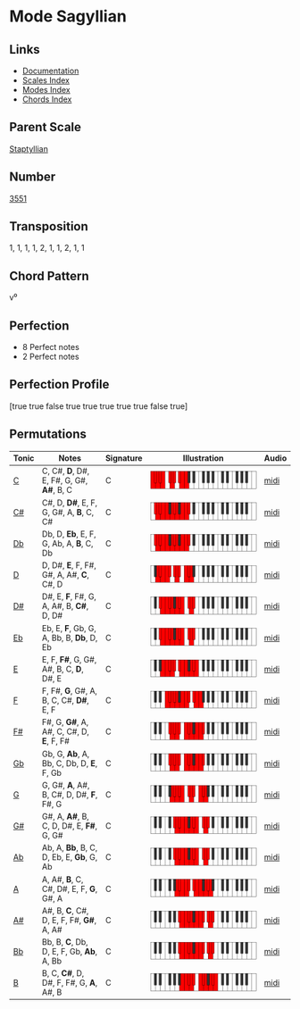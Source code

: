 # Mode Sagyllian

## Links

- [Documentation](README.md)
- [Scales Index](Scales.md)
- [Modes Index](Modes.md)
- [Chords Index](Chords.md)

## Parent Scale

[Staptyllian](ScaleStaptyllian.md)

## Number

[3551](https://ianring.com/musictheory/scales/3551)

## Transposition

1, 1, 1, 1, 2, 1, 1, 2, 1, 1

## Chord Pattern

v⁰

## Perfection

- 8 Perfect notes
- 2 Perfect notes

## Perfection Profile

[true true false true true true true true false true]

## Permutations

| Tonic | Notes | Signature | Illustration | Audio |
|-------|-------|-----------|--------------|-------|
| [C](ModeCNaturalSagyllian.md) | C, C#, **D**, D#, E, F#, G, G#, **A#**, B, C | C | ![CNaturalSagyllian](ModeCNaturalSagyllian.png) | [midi](https://github.com/edipermadi/music/blob/main/docs/ModeCNaturalSagyllian.mid?raw=true) |
| [C#](ModeCSharpSagyllian.md) | C#, D, **D#**, E, F, G, G#, A, **B**, C, C# | C | ![CSharpSagyllian](ModeCSharpSagyllian.png) | [midi](https://github.com/edipermadi/music/blob/main/docs/ModeCSharpSagyllian.mid?raw=true) |
| [Db](ModeDFlatSagyllian.md) | Db, D, **Eb**, E, F, G, Ab, A, **B**, C, Db | C | ![DFlatSagyllian](ModeDFlatSagyllian.png) | [midi](https://github.com/edipermadi/music/blob/main/docs/ModeDFlatSagyllian.mid?raw=true) |
| [D](ModeDNaturalSagyllian.md) | D, D#, **E**, F, F#, G#, A, A#, **C**, C#, D | C | ![DNaturalSagyllian](ModeDNaturalSagyllian.png) | [midi](https://github.com/edipermadi/music/blob/main/docs/ModeDNaturalSagyllian.mid?raw=true) |
| [D#](ModeDSharpSagyllian.md) | D#, E, **F**, F#, G, A, A#, B, **C#**, D, D# | C | ![DSharpSagyllian](ModeDSharpSagyllian.png) | [midi](https://github.com/edipermadi/music/blob/main/docs/ModeDSharpSagyllian.mid?raw=true) |
| [Eb](ModeEFlatSagyllian.md) | Eb, E, **F**, Gb, G, A, Bb, B, **Db**, D, Eb | C | ![EFlatSagyllian](ModeEFlatSagyllian.png) | [midi](https://github.com/edipermadi/music/blob/main/docs/ModeEFlatSagyllian.mid?raw=true) |
| [E](ModeENaturalSagyllian.md) | E, F, **F#**, G, G#, A#, B, C, **D**, D#, E | C | ![ENaturalSagyllian](ModeENaturalSagyllian.png) | [midi](https://github.com/edipermadi/music/blob/main/docs/ModeENaturalSagyllian.mid?raw=true) |
| [F](ModeFNaturalSagyllian.md) | F, F#, **G**, G#, A, B, C, C#, **D#**, E, F | C | ![FNaturalSagyllian](ModeFNaturalSagyllian.png) | [midi](https://github.com/edipermadi/music/blob/main/docs/ModeFNaturalSagyllian.mid?raw=true) |
| [F#](ModeFSharpSagyllian.md) | F#, G, **G#**, A, A#, C, C#, D, **E**, F, F# | C | ![FSharpSagyllian](ModeFSharpSagyllian.png) | [midi](https://github.com/edipermadi/music/blob/main/docs/ModeFSharpSagyllian.mid?raw=true) |
| [Gb](ModeGFlatSagyllian.md) | Gb, G, **Ab**, A, Bb, C, Db, D, **E**, F, Gb | C | ![GFlatSagyllian](ModeGFlatSagyllian.png) | [midi](https://github.com/edipermadi/music/blob/main/docs/ModeGFlatSagyllian.mid?raw=true) |
| [G](ModeGNaturalSagyllian.md) | G, G#, **A**, A#, B, C#, D, D#, **F**, F#, G | C | ![GNaturalSagyllian](ModeGNaturalSagyllian.png) | [midi](https://github.com/edipermadi/music/blob/main/docs/ModeGNaturalSagyllian.mid?raw=true) |
| [G#](ModeGSharpSagyllian.md) | G#, A, **A#**, B, C, D, D#, E, **F#**, G, G# | C | ![GSharpSagyllian](ModeGSharpSagyllian.png) | [midi](https://github.com/edipermadi/music/blob/main/docs/ModeGSharpSagyllian.mid?raw=true) |
| [Ab](ModeAFlatSagyllian.md) | Ab, A, **Bb**, B, C, D, Eb, E, **Gb**, G, Ab | C | ![AFlatSagyllian](ModeAFlatSagyllian.png) | [midi](https://github.com/edipermadi/music/blob/main/docs/ModeAFlatSagyllian.mid?raw=true) |
| [A](ModeANaturalSagyllian.md) | A, A#, **B**, C, C#, D#, E, F, **G**, G#, A | C | ![ANaturalSagyllian](ModeANaturalSagyllian.png) | [midi](https://github.com/edipermadi/music/blob/main/docs/ModeANaturalSagyllian.mid?raw=true) |
| [A#](ModeASharpSagyllian.md) | A#, B, **C**, C#, D, E, F, F#, **G#**, A, A# | C | ![ASharpSagyllian](ModeASharpSagyllian.png) | [midi](https://github.com/edipermadi/music/blob/main/docs/ModeASharpSagyllian.mid?raw=true) |
| [Bb](ModeBFlatSagyllian.md) | Bb, B, **C**, Db, D, E, F, Gb, **Ab**, A, Bb | C | ![BFlatSagyllian](ModeBFlatSagyllian.png) | [midi](https://github.com/edipermadi/music/blob/main/docs/ModeBFlatSagyllian.mid?raw=true) |
| [B](ModeBNaturalSagyllian.md) | B, C, **C#**, D, D#, F, F#, G, **A**, A#, B | C | ![BNaturalSagyllian](ModeBNaturalSagyllian.png) | [midi](https://github.com/edipermadi/music/blob/main/docs/ModeBNaturalSagyllian.mid?raw=true) |
